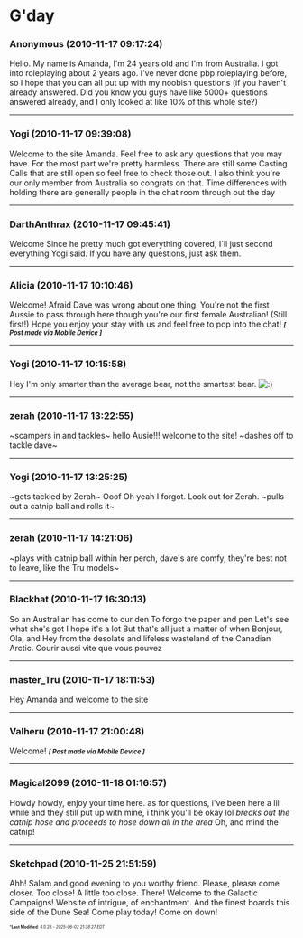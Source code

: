 # G'day

### **Anonymous** (2010-11-17 09:17:24)

Hello. My name is Amanda, I'm 24 years old and I'm from Australia. I got into roleplaying about 2 years ago. I've never done pbp roleplaying before, so I hope that you can all put up with my noobish questions (if you haven't already answered. Did you know you guys have like 5000+ questions answered already, and I only looked at like 10% of this whole site?)

---

### **Yogi** (2010-11-17 09:39:08)

Welcome to the site Amanda. Feel free to ask any questions that you may have. For the most part we're pretty harmless. There are still some Casting Calls that are still open so feel free to check those out. I also think you're our only member from Australia so congrats on that. Time differences with holding there are generally people in the chat room through out the day

---

### **DarthAnthrax** (2010-11-17 09:45:41)

Welcome
Since he pretty much got everything covered, I´ll just second everything Yogi said. If you have any questions, just ask them.

---

### **Alicia** (2010-11-17 10:10:46)

Welcome! Afraid Dave was wrong about one thing. You're not the first Aussie to pass through here though you're our first female Australian! (Still first!)
Hope you enjoy your stay with us and feel free to pop into the chat!
<span style="font-size: 0.80em;">***[ Post made via Mobile Device ]***</span>

---

### **Yogi** (2010-11-17 10:15:58)

Hey I'm only smarter than the average bear, not the smartest bear. <!-- s:) -->![:)](https://i.ibb.co/8LPNcWCM/icon-e-smile.gif)<!-- s:) -->

---

### **zerah** (2010-11-17 13:22:55)

~scampers in and tackles~ hello Ausie!!! welcome to the site! ~dashes off to tackle dave~

---

### **Yogi** (2010-11-17 13:25:25)

~gets tackled by Zerah~ Ooof
Oh yeah I forgot. Look out for Zerah.
~pulls out a catnip ball and rolls it~

---

### **zerah** (2010-11-17 14:21:06)

~plays with catnip ball within her perch, dave's are comfy, they're best not to leave, like the Tru models~

---

### **Blackhat** (2010-11-17 16:30:13)

So an Australian has come to our den
To forgo the paper and pen
Let's see what she's got
I hope it's a lot
But that's all just a matter of when
Bonjour, Ola, and Hey from the desolate and lifeless wasteland of the Canadian Arctic.
Courir aussi vite que vous pouvez

---

### **master_Tru** (2010-11-17 18:11:53)

Hey Amanda and welcome to the site

---

### **Valheru** (2010-11-17 21:00:48)

Welcome!
<span style="font-size: 0.80em;">***[ Post made via Mobile Device ]***</span>

---

### **Magical2099** (2010-11-18 01:16:57)

Howdy howdy, enjoy your time here.
as for questions, i've been here a lil while and they still put up with mine, i think you'll be okay lol
*breaks out the catnip hose and proceeds to hose down all in the area*
Oh, and mind the catnip!

---

### **Sketchpad** (2010-11-25 21:51:59)

Ahh! Salam and good evening to you worthy friend. Please, please come closer. Too close! A little too close. There! Welcome to the Galactic Campaigns! Website of intrigue, of enchantment. And the finest boards this side of the Dune Sea! Come play today! Come on down!



<span style="font-size: 0.5em;">***Last Modified**: 4.0.28 - *2025-06-02 21:38:27 EDT*</span>